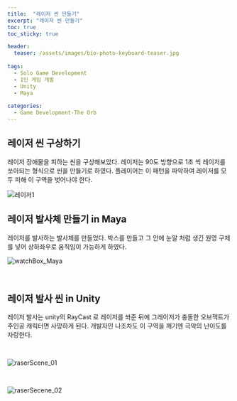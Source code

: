 ```yaml
---
title:  "레이저 씬 만들기"
excerpt: "레이저 씬 만들기"
toc: true
toc_sticky: true

header:
  teaser: /assets/images/bio-photo-keyboard-teaser.jpg
  
tags:
  - Solo Game Development
  - 1인 게임 개발
  - Unity
  - Maya
  
categories:
  - Game Development-The Orb
---
```


## 레이저 씬 구상하기

레이저 장애물을 피하는 씬을 구상해보았다. 레이저는 90도 방향으로 1초 씩 레이저를 쏘아되는 형식으로 씬을 만들기로 하였다. 플레이어는 이 패턴을 파악하여
레이저를 모두 피해 이 구역을 벗어나야 한다.

![레이저1](https://user-images.githubusercontent.com/73280175/105432811-be75a780-5c9b-11eb-81a4-c8ecb01b5a06.jpg)

## 레이저 발사체 만들기 in Maya

레이저를 발사하는 발사체를 만들었다. 박스를 만들고 그 안에 눈알 처럼 생긴 원영 구체를 넣어 상하좌우로 움직임이 가능하게 하였다.

![watchBox_Maya](https://user-images.githubusercontent.com/73280175/105431025-304bf200-5c98-11eb-89d9-f8aa28f625d5.gif)

<br>

## 레이저 발사 씬 in Unity

레이저 발사는 unity의 RayCast 로 레이저를 쏴준 뒤에 그레이저가 충돌한 오브젝트가 주인공 캐릭터면 사망하게 된다. 개발자인 나조차도 이 구역을 깨기엔
극악의 난이도를 자랑한다.

<br>

![raserScene_01](https://user-images.githubusercontent.com/73280175/105432333-cda82580-5c9a-11eb-9616-5c6d52c7517c.gif)

<br>

![raserSecene_02](https://user-images.githubusercontent.com/73280175/105432336-ced95280-5c9a-11eb-8503-ce3d721b1fff.gif)




